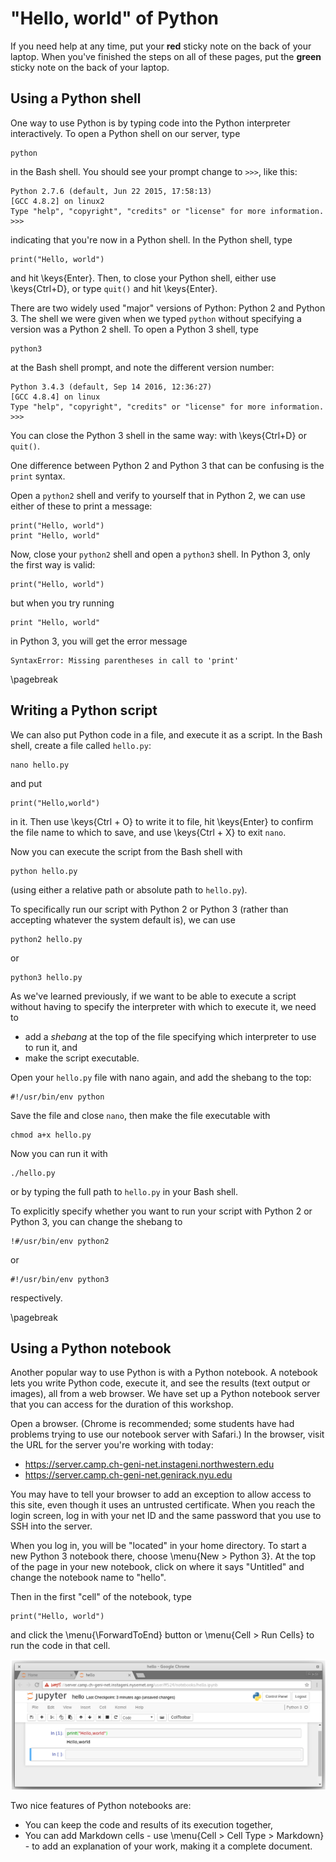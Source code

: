 # "Hello, world" of Python

If you need help at any time, put your **red** sticky note on the back of your 
laptop. When you've finished the steps on all of these pages, put the 
**green** sticky note on the back of your laptop. 

## Using a Python shell

One way to use Python is by typing code into the Python interpreter interactively.
To open a Python shell on our server, type

```
python
```

in the Bash shell. You should see your prompt change to `>>>`, like this:

```
Python 2.7.6 (default, Jun 22 2015, 17:58:13) 
[GCC 4.8.2] on linux2
Type "help", "copyright", "credits" or "license" for more information.
>>> 
```

indicating that you're now in a Python shell. In the Python shell, type

```
print("Hello, world")
```

and hit \keys{Enter}. Then, to close your Python shell, either use \keys{Ctrl+D},
or type `quit()` and hit \keys{Enter}.

There are two widely used "major" versions of Python: Python 2 and Python 3.
The shell we were given when we typed `python` without specifying a version 
was a Python 2 shell. To open a Python 3 shell, type

```
python3
```

at the Bash shell prompt, and note the different version number:

```
Python 3.4.3 (default, Sep 14 2016, 12:36:27) 
[GCC 4.8.4] on linux
Type "help", "copyright", "credits" or "license" for more information.
>>> 
```
You can close the Python 3 shell in the same way: with \keys{Ctrl+D} or `quit()`.

One difference between Python 2 and Python 3 that can be confusing is the 
`print` syntax. 

Open a `python2` shell and verify to yourself that in Python 2, we can use
either of these to print a message:

```
print("Hello, world")
print "Hello, world"
```

Now, close your `python2` shell and open a `python3` shell. 
In Python 3, only the first way is valid:

```
print("Hello, world")
```

but when you try running

```
print "Hello, world"
```

in Python 3, you will get the error message

```
SyntaxError: Missing parentheses in call to 'print'
```

\pagebreak

## Writing a Python script

We can also put Python code in a file, and execute it as a script.
In the Bash shell, create a file called `hello.py`:

```
nano hello.py
```

and put

```
print("Hello,world")
```

in it. Then use \keys{Ctrl + O} to write it to file, hit \keys{Enter} 
to confirm the file name to which to save, and use \keys{Ctrl + X} to exit `nano`.

Now you can execute the script from the Bash shell with 

```
python hello.py
```      
(using either a relative path or absolute path to `hello.py`).

To specifically run our script with Python 2 or Python 3 (rather than accepting
whatever the system default is), we can use

```
python2 hello.py
```

or 

```
python3 hello.py
```

As we've learned previously, if we want to be able to execute a 
script without having to specify the interpreter with which to execute it, we 
need to

* add a _shebang_ at the top of the file specifying which interpreter to use 
to run it, and
* make the script executable.

Open your `hello.py` file with nano again, and add the shebang to the top:

```
#!/usr/bin/env python
```

Save the file and close `nano`, then make the file executable with

```
chmod a+x hello.py
```

Now you can run it with

```
./hello.py
```

or by typing the full path to `hello.py` in your Bash shell.

To explicitly specify whether you want to run your script with Python 2 or
Python 3, you can change the shebang to 

```
!#/usr/bin/env python2
```

or 

```
#!/usr/bin/env python3
```

respectively.

\pagebreak

## Using a Python notebook 

Another popular way to use Python is with a Python notebook. A notebook 
lets you write Python code, execute it, and see the results (text output or 
images), all from a web browser. We have set up a Python notebook server that
you can access for the duration of this workshop.

Open a browser. (Chrome is recommended; some students have had problems 
trying to use our notebook server with Safari.) In the browser, visit the URL
for the server you're working with today:

* https://server.camp.ch-geni-net.instageni.northwestern.edu
* https://server.camp.ch-geni-net.genirack.nyu.edu 

You may have to tell your browser to add an exception to allow access to this 
site, even though it uses an untrusted certificate. When you reach the login
screen, log in with your net ID and the same password that you use to SSH 
into the server. 

When you log in, you will be "located" in your home directory. 
To start a new Python 3 notebook there, choose \menu{New > Python 3}. 
At the top of the page in your new notebook, click on where it says "Untitled"
and change the notebook name to "hello".

Then in the first "cell" of the notebook, type

```
print("Hello, world")
```
and click the \menu{\ForwardToEnd} button or \menu{Cell > Run Cells} 
to run the code in that cell.

![Running "Hello, world" in a Python notebook](images/jupyter-hello.png)

Two nice features of Python notebooks are:

* You can keep the code and results of its execution together,
* You can add Markdown cells - use \menu{Cell > Cell Type > Markdown} -
to add an explanation of your work, making it 
a complete document.
